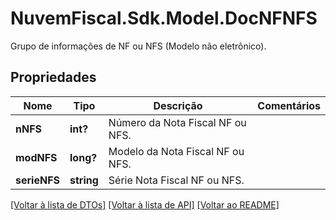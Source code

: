 # NuvemFiscal.Sdk.Model.DocNFNFS
Grupo de informações de NF ou NFS (Modelo não eletrônico).

## Propriedades

Nome | Tipo | Descrição | Comentários
------------ | ------------- | ------------- | -------------
**nNFS** | **int?** | Número da Nota Fiscal NF ou NFS. | 
**modNFS** | **long?** | Modelo da Nota Fiscal NF ou NFS. | 
**serieNFS** | **string** | Série Nota Fiscal NF ou NFS. | 

[[Voltar à lista de DTOs]](../README.md#documentation-for-models) [[Voltar à lista de API]](../README.md#documentation-for-api-endpoints) [[Voltar ao README]](../README.md)


